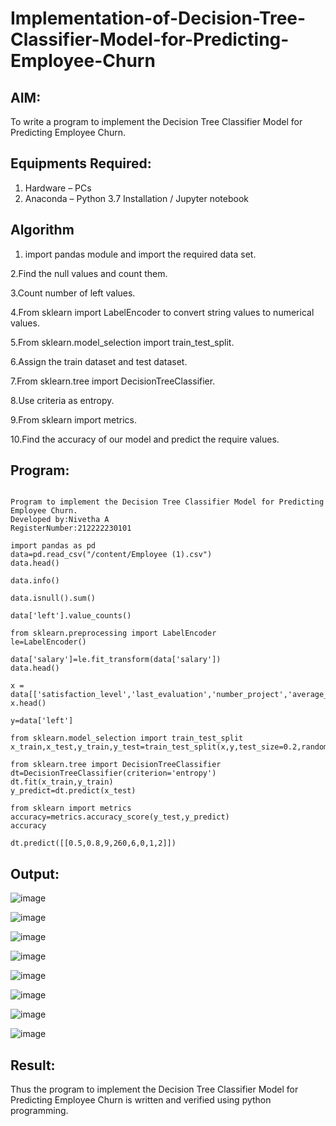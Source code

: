 # Implementation-of-Decision-Tree-Classifier-Model-for-Predicting-Employee-Churn

## AIM:
To write a program to implement the Decision Tree Classifier Model for Predicting Employee Churn.

## Equipments Required:
1. Hardware – PCs
2. Anaconda – Python 3.7 Installation / Jupyter notebook

## Algorithm
1. import pandas module and import the required data set.
   
2.Find the null values and count them.

3.Count number of left values.

4.From sklearn import LabelEncoder to convert string values to numerical values.

5.From sklearn.model_selection import train_test_split.

6.Assign the train dataset and test dataset.

7.From sklearn.tree import DecisionTreeClassifier.

8.Use criteria as entropy.

9.From sklearn import metrics.

10.Find the accuracy of our model and predict the require values. 

## Program:
```

Program to implement the Decision Tree Classifier Model for Predicting Employee Churn.
Developed by:Nivetha A 
RegisterNumber:212222230101 

import pandas as pd
data=pd.read_csv("/content/Employee (1).csv")
data.head()

data.info()

data.isnull().sum()

data['left'].value_counts()

from sklearn.preprocessing import LabelEncoder
le=LabelEncoder()

data['salary']=le.fit_transform(data['salary'])
data.head()

x = data[['satisfaction_level','last_evaluation','number_project','average_montly_hours','time_spend_company','Work_accident','promotion_last_5years','salary']]
x.head()

y=data['left']

from sklearn.model_selection import train_test_split
x_train,x_test,y_train,y_test=train_test_split(x,y,test_size=0.2,random_state=100)

from sklearn.tree import DecisionTreeClassifier
dt=DecisionTreeClassifier(criterion='entropy')
dt.fit(x_train,y_train)
y_predict=dt.predict(x_test)

from sklearn import metrics
accuracy=metrics.accuracy_score(y_test,y_predict)
accuracy

dt.predict([[0.5,0.8,9,260,6,0,1,2]])

```

## Output:

![image](https://github.com/nivetharajaa/Implementation-of-Decision-Tree-Classifier-Model-for-Predicting-Employee-Churn/assets/120543388/64462bca-ef79-4a6a-9001-429237ec561d)


![image](https://github.com/nivetharajaa/Implementation-of-Decision-Tree-Classifier-Model-for-Predicting-Employee-Churn/assets/120543388/051219ca-58dd-43b1-bc4a-078a329a9378)


![image](https://github.com/nivetharajaa/Implementation-of-Decision-Tree-Classifier-Model-for-Predicting-Employee-Churn/assets/120543388/ce61c6ae-0526-4e7e-bbd3-a35ca856ed5a)


![image](https://github.com/nivetharajaa/Implementation-of-Decision-Tree-Classifier-Model-for-Predicting-Employee-Churn/assets/120543388/b2c9a12f-34f6-402b-bd1c-3b822e0c4232)



![image](https://github.com/nivetharajaa/Implementation-of-Decision-Tree-Classifier-Model-for-Predicting-Employee-Churn/assets/120543388/7ea26869-f848-447e-a739-1078421e5b0c)



![image](https://github.com/nivetharajaa/Implementation-of-Decision-Tree-Classifier-Model-for-Predicting-Employee-Churn/assets/120543388/b1086ed9-648f-49f9-a418-014357262c81)


![image](https://github.com/nivetharajaa/Implementation-of-Decision-Tree-Classifier-Model-for-Predicting-Employee-Churn/assets/120543388/fe578dda-a511-44e5-afa5-0ad37776fe99)


![image](https://github.com/nivetharajaa/Implementation-of-Decision-Tree-Classifier-Model-for-Predicting-Employee-Churn/assets/120543388/4a8a571a-fcad-41b0-85a4-ef45a7f15250)

## Result:
Thus the program to implement the  Decision Tree Classifier Model for Predicting Employee Churn is written and verified using python programming.
